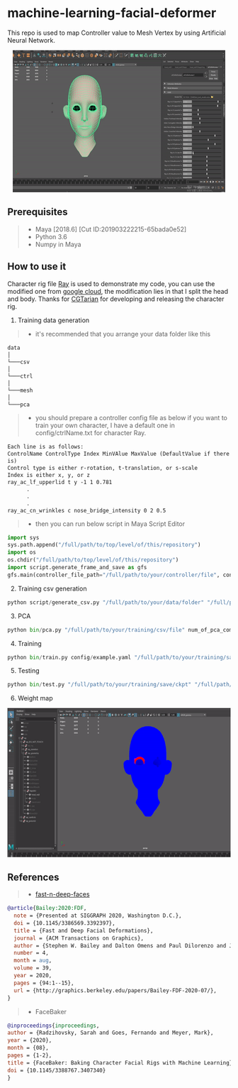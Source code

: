 # machine-learning-facial-deformer
This repo is used to map Controller value to Mesh Vertex by using Artificial Neural Network.

<div align=center><img src="image/ray.gif"></div>

## Prerequisites
> * Maya [2018.6] [Cut ID:201903222215-65bada0e52]
> * Python 3.6
> * Numpy in Maya

## How to use it
Character rig file [Ray](https://www.cgtarian.com/maya-character-rigs/download-free-3d-character-ray.html) is used to demonstrate my code, you can use the modified one from [google cloud](https://drive.google.com/file/d/1DuBFxXbvfaKBhhJHx0MpdswHszDL27Lz/view?usp=sharing), the modification lies in that I split the head and body. Thanks for [CGTarian](https://www.cgtarian.com/) for developing and releasing the character rig.

1. Training data generation
> * it's recommended that you arrange your data folder like this
```
data
│
└───csv
│
└───ctrl
│
└───mesh
│   
└───pca
```
> * you should prepare a controller config file as below if you want to train your own character, I have a default one in config/ctrlName.txt for character Ray.
```
Each line is as follows:
ControlName ControlType Index MinVAlue MaxValue (DefaultValue if there is)
Control type is either r-rotation, t-translation, or s-scale
Index is either x, y, or z
ray_ac_lf_upperlid t y -1 1 0.781
      .
      .
      .
ray_ac_cn_wrinkles c nose_bridge_intensity 0 2 0.5
```
> * then you can run below script in Maya Script Editor
```python in Maya
import sys
sys.path.append("/full/path/to/top/level/of/this/repository")
import os
os.chdir("/full/path/to/top/level/of/this/repository")
import script.generate_frame_and_save as gfs
gfs.main(controller_file_path="/full/path/to/your/controller/file", controller_save_path="/full/path/to/your/controller/save/folder", mesh_node_name="head_mdl", mesh_save_path="/full/path/to/your/mesh/save/folder", frame_num=num_of_frames_to_generate)
```
2. Training csv generation
```python on host machine
python script/generate_csv.py "/full/path/to/your/data/folder" "/full/path/to/your/csv/folder"
```
3. PCA
```python on host machine
python bin/pca.py "/full/path/to/your/training/csv/file" num_of_pca_components
```
4. Training
```python on host machine
python bin/train.py config/example.yaml "/full/path/to/your/training/save/folder" --num_workers=4 --device_ids=0
```
5. Testing
```python on host machine
python bin/test.py "/full/path/to/your/training/save/ckpt" "/full/path/to/your/training/config/file" "/full/path/to/your/test/csv/file"
```
6. Weight map
<div align=center><img src="image/ray-weightmap.gif"></div>

## References
> * [fast-n-deep-faces](https://github.com/stephen-w-bailey/fast-n-deep-faces)
```bibtex
@article{Bailey:2020:FDF,
  note = {Presented at SIGGRAPH 2020, Washington D.C.},
  doi = {10.1145/3386569.3392397},
  title = {Fast and Deep Facial Deformations},
  journal = {ACM Transactions on Graphics},
  author = {Stephen W. Bailey and Dalton Omens and Paul Dilorenzo and James F. O'Brien},
  number = 4,
  month = aug,
  volume = 39,
  year = 2020,
  pages = {94:1--15},
  url = {http://graphics.berkeley.edu/papers/Bailey-FDF-2020-07/},
}
```

> * FaceBaker
```bibtex
@inproceedings{inproceedings,
author = {Radzihovsky, Sarah and Goes, Fernando and Meyer, Mark},
year = {2020},
month = {08},
pages = {1-2},
title = {FaceBaker: Baking Character Facial Rigs with Machine Learning},
doi = {10.1145/3388767.3407340}
}
```